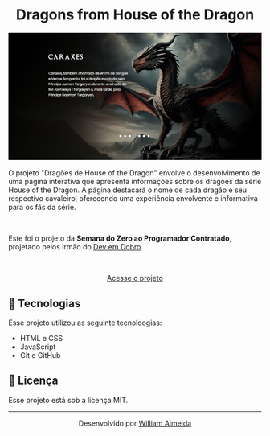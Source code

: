  # 

<h1 align="center"> Dragons from House of the Dragon </h1>

<p align="center">
   <img src="./src/images/imagem-preview.jpg">
</p>

O projeto "Dragões de House of the Dragon" envolve o desenvolvimento de uma página interativa que apresenta informações sobre os dragões da série House of the Dragon. A página destacará o nome de cada dragão e seu respectivo cavaleiro, oferecendo uma experiência envolvente e informativa para os fãs da série.

<br>

Este foi o projeto da <strong>Semana do Zero ao Programador Contratado</strong>, projetado pelos irmão do <a href="https://www.instagram.com/devemdobro/">Dev em Dobro</a>.

<br>

<p align="center"><a href="https://willalmeid.github.io/dragons-house-of-the-dragon/">Acesse o projeto</a></p>


## 🤖 Tecnologias

Esse projeto utilizou as seguinte tecnoloogias:
 - HTML e CSS
 - JavaScript
 - Git e GitHub

## 📃 Licença

Esse projeto está sob a licença MIT.

---

<p align="center">Desenvolvido por <a href="https://www.linkedin.com/in/william-almeida-74ab22302/">William Almeida</a></p>
